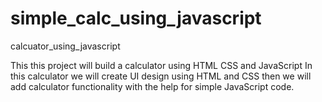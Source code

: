# simple_calc_using_javascript
calcuator_using_javascript

This this project will build a calculator using HTML CSS and JavaScript
In this calculator we will create UI design using HTML and CSS then we will add calculator functionality with the help for simple JavaScript code.
